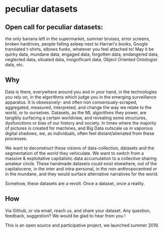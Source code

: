 # peculiar datasets

## Open call for peculiar datasets:
the only banana left in the supermarket, summer bruises, error screens, broken hardrives, people falling asleep next to Harrari's books, Google translated t-shirts, elbows funks, whatever you feel attached to!
May it be quirky data, mundane data, engaged data, forgotten data, endangered data, neglected data, situated data, insignificant data, Object Oriented Ontologist data, etc.


## Why
Data is there, everywhere around you and in your hand, in the technologies you rely on, in the algorithms which judge you in the emerging surveillance apparatus. It is obsessively- and often non consensualy-scraped, aggregated, measured, interpreted, and change the way we relate to the world, or to ourselves. Datasets, as the ML algorithms they power, are tangibly surfacing a certain worldview, and revealing some structures, dysfunctions or bias of our history and society. In times where the majority of pictures is created for machines, and Big Data outscale us in vaporous digital shadows, we, as individuals, often feel distant/alienated from these processes.

We want to deconstruct these visions of data-collection, datasets and the segmentation of the world they vehiculate. We want to switch from a massive & exploitative capitalistic data accumulation to a collective sharing amateur circle.
These handmade datasets could exist elsewhere, out of the capitalocene, in the inter and intra-personal, in the non-anthropocentred or in the mundane, and they would surface alternative narratives for the world.

Somehow, these datasets are a revolt.
Once a dataset, once a reality.

## How
Via Github, or via email, reach us, and share your dataset. 
Any question, feedback, suggestion? We would be glad to hear from you !

This is an open source and participative project, we launched summer 2019. 
